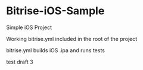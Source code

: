 # Bitrise-iOS-Sample

Simple iOS Project 

Working bitrise.yml included in the root of the project

bitrise.yml builds iOS .ipa and runs tests 

test draft 3
